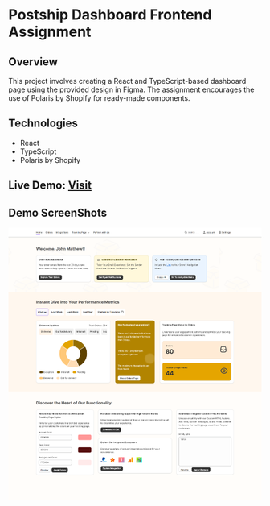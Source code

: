 # Postship Dashboard Frontend Assignment

## Overview

This project involves creating a React and TypeScript-based dashboard page using the provided design in Figma. The assignment encourages the use of Polaris by Shopify for ready-made components.

## Technologies

- React
- TypeScript
- Polaris by Shopify

## Live Demo: [Visit](https://postship-dashboard-ui.vercel.app)

## Demo ScreenShots
![Webpage UI](https://github.com/PranabKumarSahoo/instasell-frontend-assignment/blob/main/src/assets/assignment-ui.png)
